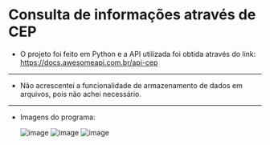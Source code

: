 # Consulta de informações através de CEP

- O projeto foi feito em Python e a API utilizada foi obtida através do link: https://docs.awesomeapi.com.br/api-cep

---

- Não acrescentei a funcionalidade de armazenamento de dados em arquivos, pois não achei necessário.

---

- Imagens do programa:

  ![image](https://user-images.githubusercontent.com/56635452/95631261-c8abc700-0a59-11eb-93c2-07b6d0e432c7.png)
  ![image](https://user-images.githubusercontent.com/56635452/95631521-440d7880-0a5a-11eb-9285-1c4a5be891c7.png)
  ![image](https://user-images.githubusercontent.com/56635452/95631648-6b644580-0a5a-11eb-9662-d0c13d772b0e.png)
